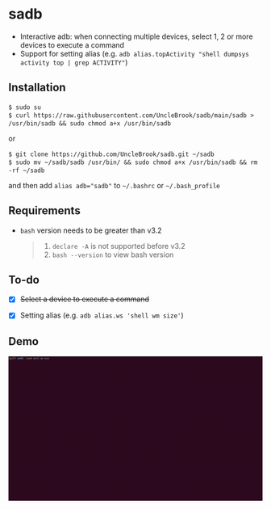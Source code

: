 # sadb

+ Interactive adb: when connecting multiple devices, select 1, 2 or more devices to execute a command
+ Support for setting alias (e.g. `adb alias.topActivity "shell dumpsys activity top | grep ACTIVITY"`)


## Installation

```shell
$ sudo su
$ curl https://raw.githubusercontent.com/UncleBrook/sadb/main/sadb > /usr/bin/sadb && sudo chmod a+x /usr/bin/sadb
```
or 
```shell
$ git clone https://github.com/UncleBrook/sadb.git ~/sadb
$ sudo mv ~/sadb/sadb /usr/bin/ && sudo chmod a+x /usr/bin/sadb && rm -rf ~/sadb
```
and then add `alias adb="sadb"` to `~/.bashrc` or `~/.bash_profile`


## Requirements

- `bash` version needs to be greater than v3.2
  > 1. `declare -A` is not supported before v3.2
  > 2. `bash --version` to view bash version


## To-do

- [x] ~~Select a device to execute a command~~
- [x] Setting alias (e.g. `adb alias.ws 'shell wm size'`)


## Demo

![](https://raw.githubusercontent.com/UncleBrook/sadb/main/screenshot/demo_0.gif)




